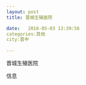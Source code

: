 ```yaml
--- 
layout: post 
title: 晋城生殖医院

date:   2016-05-03 13:39:56 
categories:其他  
city:晋中
  
--- 
```

   
晋城生殖医院

信息

